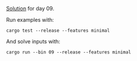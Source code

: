 [Solution](src/bin/09.rs) for day 09.

Run examples with:
```
cargo test --release --features minimal
```

And solve inputs with:
```
cargo run --bin 09 --release --features minimal
```
